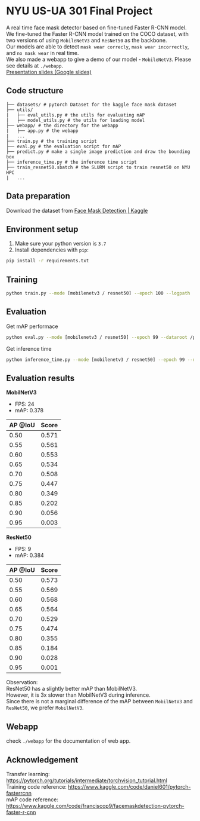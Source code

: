 # NYU US-UA 301 Final Project
A real time face mask detector based on fine-tuned Faster R-CNN model.  
We fine-tuned the Faster R-CNN model trained on the COCO dataset, with two versions of using `MobileNetV3` and `ResNet50` as the backbone.  
Our models are able to detect `mask wear correcly`, `mask wear incorrectly`, and `no mask wear` in real time.  
We also made a webapp to give a demo of our model - `MobileNetV3`. Please see details at `./webapp`.  
[Presentation slides (Google slides)](https://docs.google.com/presentation/d/1tPoN7s3mpW8t46KBdZfxxvgLQ7JelQj9JMRtfdnAy0c/edit?usp=drivesdk)  

## Code structure
```
├── datasets/ # pytorch Dataset for the kaggle face mask dataset
├── utils/
|   ├── eval_utils.py # the utils for evaluating mAP
|   ├── model_utils.py # the utils for loading model
├── webapp/ # the directory for the webapp
|   ├── app.py # the webapp
|   ...
├── train.py # the training script
├── eval.py # the evaluation script for mAP
├── predict.py # make a single image prediction and draw the bounding box
├── inference_time.py # the inference time script
├── train_resnet50.sbatch # the SLURM script to train resnet50 on NYU HPC
|   ...
```
## Data preparation  
Download the dataset from [Face Mask Detection | Kaggle](https://www.kaggle.com/datasets/andrewmvd/face-mask-detection)

## Environment setup
1. Make sure your python version is `3.7`  
2. Install dependencies with `pip`: 
```bash
pip install -r requirements.txt
```

## Training
```bash
python train.py --mode [mobilenetv3 / resnet50] --epoch 100 --logpath ./logs --dataroot /path/to/facemask/dataset
```

## Evaluation
Get mAP performace  
```bash
python eval.py --mode [mobilenetv3 / resnet50] --epoch 99 --dataroot /path/to/facemask/dataset
```

Get inference time
```bash
python inference_time.py --mode [mobilenetv3 / resnet50] --epoch 99 --dataroot /path/to/facemask/dataset
```

## Evaluation results
**MobilNetV3**  
- FPS: 24
- mAP: 0.378  

| AP @IoU | Score |
| ------- | ----- |
| 0.50    | 0.571 |
| 0.55    | 0.561 |
| 0.60    | 0.553 |
| 0.65    | 0.534 |
| 0.70    | 0.508 |
| 0.75    | 0.447 |
| 0.80    | 0.349 |
| 0.85    | 0.202 |
| 0.90    | 0.056 |
| 0.95    | 0.003 |

**ResNet50**  
- FPS: 9
- mAP: 0.384

| AP @IoU | Score |
| ------- | ----- |
| 0.50    | 0.573 |
| 0.55    | 0.569 |
| 0.60    | 0.568 |
| 0.65    | 0.564 |
| 0.70    | 0.529 |
| 0.75    | 0.474 |
| 0.80    | 0.355 |
| 0.85    | 0.184 |
| 0.90    | 0.028 |
| 0.95    | 0.001 |

Observation:  
ResNet50 has a slightly better mAP than MobilNetV3.  
However, it is 3x slower than MobilNetV3 during inference.  
Since there is not a marginal difference of the mAP between `MobilNetV3` and `ResNet50`, we prefer `MobilNetV3`.
## Webapp
check `./webapp` for the documentation of web app.

## Acknowledgement
Transfer learning: https://pytorch.org/tutorials/intermediate/torchvision_tutorial.html  
Training code reference: https://www.kaggle.com/code/daniel601/pytorch-fasterrcnn  
mAP code reference: https://www.kaggle.com/code/franciscop9/facemaskdetection-pytorch-faster-r-cnn   
